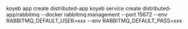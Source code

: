 koyeb app create distributed-app
koyeb service create distributed-app/rabbitmq --docker rabbitmq:management --port 15672 --env RABBITMQ_DEFAULT_USER=xxx --env RABBITMQ_DEFAULT_PASS=xxx

